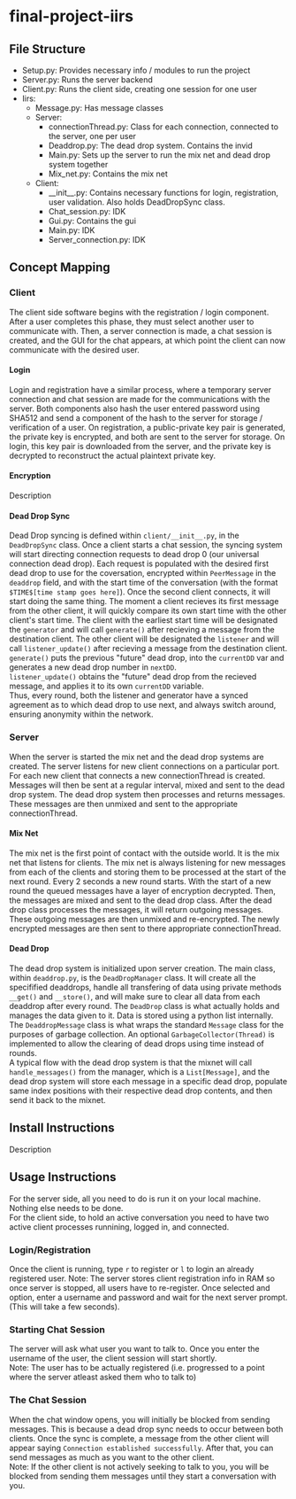 # final-project-iirs
## File Structure
- Setup.py: Provides necessary info / modules to run the project
- Server.py: Runs the server backend
- Client.py: Runs the client side, creating one session for one user
- Iirs:
  - Message.py: Has message classes
  - Server:  
    - connectionThread.py: Class for each connection, connected to the server, one per user
    - Deaddrop.py: The dead drop system. Contains the invid
    - Main.py: Sets up the server to run the mix net and dead drop system together
    - Mix_net.py: Contains the mix net
  - Client:  
    - \_\_init\_\_.py: Contains necessary functions for login, registration, user validation. Also holds DeadDropSync class.
    - Chat_session.py: IDK
    - Gui.py: Contains the gui
    - Main.py: IDK
    - Server_connection.py: IDK

## Concept Mapping
### Client
The client side software begins with the registration / login component. After a user completes this phase, they must select another user to communicate with. Then, a server connection is made, a chat session is created, and the GUI for the chat appears, at which point the client can now communicate with the desired user.
#### Login
Login and registration have a similar process, where a temporary server connection and chat session are made for the communications with the server. Both components also hash the user entered password using SHA512 and send a component of the hash to the server for storage / verification of a user. On registration, a public-private key pair is generated, the private key is encrypted, and both are sent to the server for storage. On login, this key pair is downloaded from the server, and the private key is decrypted to reconstruct the actual plaintext private key.
#### Encryption
Description
#### Dead Drop Sync  
Dead Drop syncing is defined within `client/__init__.py`, in the `DeadDropSync` class. Once a client starts a chat session, the syncing system will start directing connection requests to dead drop 0 (our universal connection dead drop). Each request is populated with the desired first dead drop to use for the coversation, encrypted within `PeerMessage` in the `deaddrop` field, and with the start time of the conversation (with the format `$TIME$[time stamp goes here]`). Once the second client connects, it will start doing the same thing. The moment a client recieves its first message from the other client, it will quickly compare its own start time with the other client's start time. The client with the earliest start time will be designated the `generator` and will call `generate()` after recieving a message from the destination client. The other client will be designated the `listener` and will call `listener_update()` after recieving a message from the destination client.  
`generate()` puts the previous "future" dead drop, into the `currentDD` var and generates a new dead drop number in `nextDD`.  
`listener_update()` obtains the "future" dead drop from the recieved message, and applies it to its own `currentDD` variable.  
Thus, every round, both the listener and generator have a synced agreement as to which dead drop to use next, and always switch around, ensuring anonymity within the network.  

### Server
When the server is started the mix net and the dead drop systems are created. The server listens for new client connections on a particular port. For each new client that connects a new connectionThread is created. Messages will then be sent at a regular interval, mixed and sent to the dead drop system. The dead drop system then processes and returns messages. These messages are then unmixed and sent to the appropriate connectionThread.
#### Mix Net
The mix net is the first point of contact with the outside world. It is the mix net that listens for clients. The mix net is always listening for new messages from each of the clients and storing them to be processed at the start of the next round. Every 2 seconds a new round starts. With the start of a new round the queued messages have a layer of encryption decrypted. Then, the messages are mixed and sent to the dead drop class. After the dead drop class processes the messages, it will return outgoing messages. These outgoing messages are then unmixed and re-encrypted. The newly encrypted messages are then sent to there appropriate connectionThread.  

#### Dead Drop
The dead drop system is initialized upon server creation. The main class, within `deaddrop.py`, is the `DeadDropManager` class. It will create all the specifified deaddrops, handle all transfering of data using private methods `__get()` and `__store()`, and will make sure to clear all data from each deaddrop after every round. The `DeadDrop` class is what actually holds and manages the data given to it. Data is stored using a python list internally. The `DeaddropMessage` class is what wraps the standard `Message` class for the purposes of garbage collection. An optional `GarbageCollector(Thread)` is implemented to allow the clearing of dead drops using time instead of rounds.  
A typical flow with the dead drop system is that the mixnet will call `handle_messages()` from the manager, which is a `List[Message]`, and the dead drop system will store each message in a specific dead drop, populate same index positions with their respective dead drop contents, and then send it back to the mixnet.
## Install Instructions  
Description

## Usage Instructions 
For the server side, all you need to do is run it on your local machine. Nothing else needs to be done.  
For the client side, to hold an active conversation you need to have two active client processes runnining, logged in, and connected.

### Login/Registration  
Once the client is running, type `r` to register or `l` to login an already registered user. 
Note: The server stores client registration info in RAM so once server is stopped, all users have to re-register. 
Once selected and option, enter a username and password and wait for the next server prompt. (This will take a few seconds).

### Starting Chat Session  
The server will ask what user you want to talk to. Once you enter the username of the user, the client session will start shortly.  
Note: The user has to be actually registered (i.e. progressed to a point where the server atleast asked them who to talk to)

### The Chat Session  
When the chat window opens, you will initially be blocked from sending messages. This is because a dead drop sync needs to occur between both clients. Once the sync is complete, a message from the other client will appear saying `Connection established successfully`. After that, you can send messages as much as you want to the other client.  
Note: If the other client is not actively seeking to talk to you, you will be blocked from sending them messages until they start a conversation with you.

